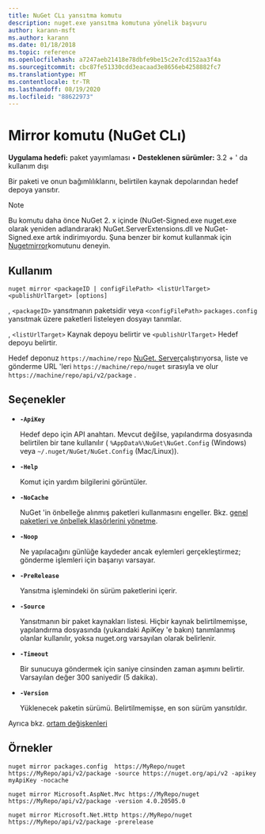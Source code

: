 ```yaml
---
title: NuGet CLı yansıtma komutu
description: nuget.exe yansıtma komutuna yönelik başvuru
author: karann-msft
ms.author: karann
ms.date: 01/18/2018
ms.topic: reference
ms.openlocfilehash: a7247aeb21418e78dbfe9be15c2e7cd152aa3f4a
ms.sourcegitcommit: cbc87fe51330cdd3eacaad3e8656eb4258882fc7
ms.translationtype: MT
ms.contentlocale: tr-TR
ms.lasthandoff: 08/19/2020
ms.locfileid: "88622973"
---
```

# <a name="mirror-command-nuget-cli"></a>Mirror komutu (NuGet CLı)

**Uygulama hedefi:** paket yayımlaması &bullet; **Desteklenen sürümler:** 3.2 + ' da kullanım dışı

Bir paketi ve onun bağımlılıklarını, belirtilen kaynak depolarından hedef depoya yansıtır.

> [!NOTE]
> Bu komutu daha önce NuGet 2. x içinde (NuGet-Signed.exe nuget.exe olarak yeniden adlandırarak) NuGet.ServerExtensions.dll ve NuGet-Signed.exe artık indirimıyordu. Şuna benzer bir komut kullanmak için [Nugetmirror](https://www.nuget.org/packages/NuGetMirror/)komutunu deneyin.

## <a name="usage"></a>Kullanım

```cli
nuget mirror <packageID | configFilePath> <listUrlTarget> <publishUrlTarget> [options]
```

, `<packageID>` yansıtmanın paketsidir veya `<configFilePath>` `packages.config` yansıtmak üzere paketleri listeleyen dosyayı tanımlar.

, `<listUrlTarget>` Kaynak depoyu belirtir ve `<publishUrlTarget>` Hedef depoyu belirtir.

Hedef deponuz `https://machine/repo` [NuGet. Server](../../hosting-packages/nuget-server.md)çalıştırıyorsa, liste ve gönderme URL 'leri `https://machine/repo/nuget` sırasıyla ve olur `https://machine/repo/api/v2/package` .

## <a name="options"></a>Seçenekler

- **`-ApiKey`**

  Hedef depo için API anahtarı. Mevcut değilse, yapılandırma dosyasında belirtilen bir tane kullanılır ( `%AppData%\NuGet\NuGet.Config` (Windows) veya `~/.nuget/NuGet/NuGet.Config` (Mac/Linux)).

- **`-Help`**

  Komut için yardım bilgilerini görüntüler.

- **`-NoCache`**

  NuGet 'in önbelleğe alınmış paketleri kullanmasını engeller. Bkz. [genel paketleri ve önbellek klasörlerini yönetme](../../consume-packages/managing-the-global-packages-and-cache-folders.md).

- **`-Noop`**

  Ne yapılacağını günlüğe kaydeder ancak eylemleri gerçekleştirmez; gönderme işlemleri için başarıyı varsayar.

- **`-PreRelease`**

  Yansıtma işlemindeki ön sürüm paketlerini içerir.

- **`-Source`**

  Yansıtmanın bir paket kaynakları listesi. Hiçbir kaynak belirtilmemişse, yapılandırma dosyasında (yukarıdaki ApiKey 'e bakın) tanımlanmış olanlar kullanılır, yoksa nuget.org varsayılan olarak belirlenir.

- **`-Timeout`**

  Bir sunucuya göndermek için saniye cinsinden zaman aşımını belirtir. Varsayılan değer 300 saniyedir (5 dakika).

- **`-Version`**

  Yüklenecek paketin sürümü. Belirtilmemişse, en son sürüm yansıtıldır.

Ayrıca bkz. [ortam değişkenleri](cli-ref-environment-variables.md)

## <a name="examples"></a>Örnekler

```cli
nuget mirror packages.config  https://MyRepo/nuget https://MyRepo/api/v2/package -source https://nuget.org/api/v2 -apikey myApiKey -nocache

nuget mirror Microsoft.AspNet.Mvc https://MyRepo/nuget https://MyRepo/api/v2/package -version 4.0.20505.0

nuget mirror Microsoft.Net.Http https://MyRepo/nuget https://MyRepo/api/v2/package -prerelease
```
